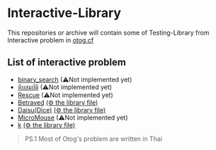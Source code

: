 # Interactive-Library

This repositories or archive will contain some of Testing-Library from Interactive problem in [otog.cf](https://otog.cf)

## List of interactive problem
- [binary_search](https://api.otog.cf/problem/doc/533) (⚠Not implemented yet)
- [หีบสมบัติ](https://api.otog.cf/problem/doc/552) (⚠Not implemented yet)
- [Rescue](https://api.otog.cf/problem/doc/727) (⚠Not implemented yet)
- [Betrayed](https://api.otog.cf/problem/doc/754) [(⚙ the library file)](./754%20Betrayed/Betrayed.h)
- [Daisu(Dice)](https://api.otog.cf/problem/doc/760) [(⚙ the library file)](./760%20DICE/Orange.h)
- [MicroMouse](https://api.otog.cf/problem/doc/761) (⚠Not implemented yet)
- [k](https://api.otog.cf/problem/doc/815) [(⚙ the library file)](./815%20K/k.h)

> PS.1 Most of Otog's problem are written in Thai
